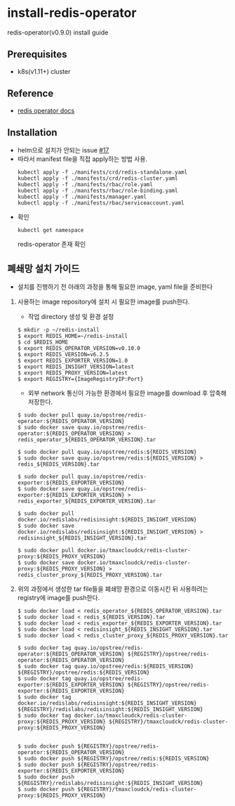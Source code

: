 # install-redis-operator
redis-operator(v0.9.0) install guide

## Prerequisites
- k8s(v1.11+) cluster

## Reference
- [redis operator docs](https://ot-container-kit.github.io/redis-operator/guide/installation.html)

## Installation
- helm으로 설치가 안되는 issue [#17](https://github.com/OT-CONTAINER-KIT/helm-charts/issues/17)
- 따라서 manifest file을 직접 apply하는 방법 사용.
  ```shell
  kubectl apply -f ./manifests/crd/redis-standalone.yaml
  kubectl apply -f ./manifests/crd/redis-cluster.yaml
  kubectl apply -f ./manifests/rbac/role.yaml
  kubectl apply -f ./manifests/rbac/role-binding.yaml
  kubectl apply -f ./manifests/manager.yaml
  kubectl apply -f ./manifests/rbac/serviceaccount.yaml
- 확인
  ```shell
  kubectl get namespace
  ```
  redis-operator 존재 확인

## 폐쇄망 설치 가이드
- 설치를 진행하기 전 아래의 과정을 통해 필요한 image, yaml file을 준비한다
1. 사용하는 image repository에 설치 시 필요한 image를 push한다.
    - 작업 directory 생성 및 환경 설정
    ```shell
    $ mkdir -p ~/redis-install
    $ export REDIS_HOME=~/redis-install
    $ cd $REDIS_HOME
    $ export REDIS_OPERATOR_VERSION=v0.10.0
    $ export REDIS_VERSION=v6.2.5
    $ export REDIS_EXPORTER_VERSION=1.0
    $ export REDIS_INSIGHT_VERSION=latest
    $ export REDIS_PROXY_VERSION=latest
    $ export REGISTRY={ImageRegistryIP:Port}
    ```

    - 외부 network 통신이 가능한 환경에서 필요한 image를 download 후 압축해 저장한다.
    ```shell
    $ sudo docker pull quay.io/opstree/redis-operator:${REDIS_OPERATOR_VERSION}
    $ sudo docker save quay.io/opstree/redis-operator:${REDIS_OPERATOR_VERSION} > redis_operator_${REDIS_OPERATOR_VERSION}.tar

    $ sudo docker pull quay.io/opstree/redis:${REDIS_VERSION}
    $ sudo docker save quay.io/opstree/redis:${REDIS_VERSION} > redis_${REDIS_VERSION}.tar

    $ sudo docker pull quay.io/opstree/redis-exporter:${REDIS_EXPORTER_VERSION}
    $ sudo docker save quay.io/opstree/redis-exporter:${REDIS_EXPORTER_VERSION} > redis_exporter_${REDIS_EXPORTER_VERSION}.tar

    $ sudo docker pull docker.io/redislabs/redisinsight:${REDIS_INSIGHT_VERSION}
    $ sudo docker save docker.io/redislabs/redisinsight:${REDIS_INSIGHT_VERSION} > redisinsight_${REDIS_INSIGHT_VERSION}.tar

    $ sudo docker pull docker.io/tmaxcloudck/redis-cluster-proxy:${REDIS_PROXY_VERSION}
    $ sudo docker save docker.io/tmaxcloudck/redis-cluster-proxy:${REDIS_PROXY_VERSION} > redis_cluster_proxy_${REDIS_PROXY_VERSION}.tar
    ```

2. 위의 과정에서 생성한 tar file들을 폐쇄망 환경으로 이동시킨 뒤 사용하려는 registry에 image를 push한다.
    ```shell
    $ sudo docker load < redis_operator_${REDIS_OPERATOR_VERSION}.tar
    $ sudo docker load < redis_${REDIS_VERSION}.tar
    $ sudo docker load < redis_exporter_${REDIS_EXPORTER_VERSION}.tar
    $ sudo docker load < redisinsight_${REDIS_INSIGHT_VERSION}.tar
    $ sudo docker load < redis_cluster_proxy_${REDIS_PROXY_VERSION}.tar

    $ sudo docker tag quay.io/opstree/redis-operator:${REDIS_OPERATOR_VERSION} ${REGISTRY}/opstree/redis-operator:${REDIS_OPERATOR_VERSION}
    $ sudo docker tag quay.io/opstree/redis:${REDIS_VERSION} ${REGISTRY}/opstree/redis:${REDIS_VERSION}
    $ sudo docker tag quay.io/opstree/redis-exporter:${REDIS_EXPORTER_VERSION} ${REGISTRY}/opstree/redis-exporter:${REDIS_EXPORTER_VERSION}
    $ sudo docker tag docker.io/redislabs/redisinsight:${REDIS_INSIGHT_VERSION} ${REGISTRY}/redislabs/redisinsight:${REDIS_INSIGHT_VERSION}
    $ sudo docker tag docker.io/tmaxcloudck/redis-cluster-proxy:${REDIS_PROXY_VERSION} ${REGISTRY}/tmaxcloudck/redis-cluster-proxy:${REDIS_PROXY_VERSION}


    $ sudo docker push ${REGISTRY}/opstree/redis-operator:${REDIS_OPERATOR_VERSION}
    $ sudo docker push ${REGISTRY}/opstree/redis:${REDIS_VERSION}
    $ sudo docker push ${REGISTRY}/opstree/redis-exporter:${REDIS_EXPORTER_VERSION}
    $ sudo docker push ${REGISTRY}/redislabs/redisinsight:${REDIS_INSIGHT_VERSION}
    $ sudo docker push ${REGISTRY}/tmaxcloudck/redis-cluster-proxy:${REDIS_PROXY_VERSION}
    ```
